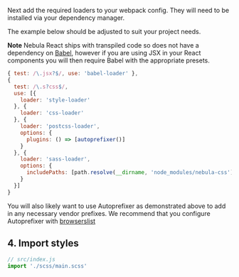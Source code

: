 Next add the required loaders to your webpack config.  They will need to be installed via your dependency manager.

The example below should be adjusted to suit your project needs.

**Note** Nebula React ships with transpiled code so does not have a dependency on [Babel](https://babeljs.io/), however if you are using JSX in your
React components you will then require Babel with the appropriate presets.

```javascript
{ test: /\.jsx?$/, use: 'babel-loader' },
{
  test: /\.s?css$/,
  use: [{
    loader: 'style-loader'
  }, {
    loader: 'css-loader'
  }, {
    loader: 'postcss-loader',
    options: {
      plugins: () => [autoprefixer()]
    }
  }, {
    loader: 'sass-loader',
    options: {
      includePaths: [path.resolve(__dirname, 'node_modules/nebula-css')]
    }
  }]
}
```
You will also likely want to use Autoprefixer as demonstrated above to add in any necessary vendor prefixes.
We recommend that you configure Autoprefixer with [browserslist](https://www.npmjs.com/package/browserslist)

<h2>4. Import styles</h2>

```javascript
// src/index.js
import './scss/main.scss'
```